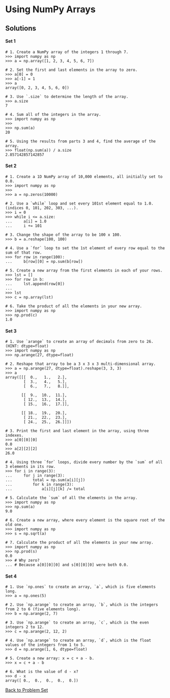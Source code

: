 # Using NumPy Arrays

## Solutions

#### Set 1

    # 1. Create a NumPy array of the integers 1 through 7.
    >>> import numpy as np
    >>> a = np.array([1, 2, 3, 4, 5, 6, 7])
    
    # 2. Set the first and last elements in the array to zero.
    >>> a[0] = 0
    >>> a[-1] = 1
    >>> a
    array([0, 2, 3, 4, 5, 6, 0])
    
    # 3. Use `.size` to determine the length of the array.
    >>> a.size
    7

    # 4. Sum all of the integers in the array.
    >>> import numpy as np
    >>> 
    >>> np.sum(a)
    20
    
    # 5. Using the results from parts 3 and 4, find the average of the array.
    >>> float(np.sum(a)) / a.size
    2.857142857142857

#### Set 2

    # 1. Create a 1D NumPy array of 10,000 elements, all initially set to 0.0.
    >>> import numpy as np
    >>> 
    >>> a = np.zeros(10000)

    # 2. Use a `while` loop and set every 101st element equal to 1.0. (indices 0, 101, 202, 303, ...).
    >>> i = 0
    >>> while i <= a.size:
    ...     a[i] = 1.0
    ...     i += 101

    # 3. Change the shape of the array to be 100 x 100.
    >>> b = a.reshape(100, 100)
    
    # 4. Use a `for` loop to set the 1st element of every row equal to the sum of that row.
    >>> for row in range(100):
    ...     b[row][0] = np.sum(b[row])

    # 5. Create a new array from the first elements in each of your rows.
    >>> lst = []
    >>> for row in b:
    ...     lst.append(row[0])
    ... 
    >>> lst
    >>> c = np.array(lst)

    # 6. Take the product of all the elements in your new array.
    >>> import numpy as np
    >>> np.prod(c)
    1.0

#### Set 3

    # 1. Use `arange` to create an array of decimals from zero to 26. (HINT: dtype=float)
    >>> import numpy as np
    >>> np.arange(27, dtype=float)

    # 2. Reshape that array to be a 3 x 3 x 3 multi-dimensional array.
    >>> a = np.arange(27, dtype=float).reshape(3, 3, 3)
    >>> a
    array([[[  0.,   1.,   2.],
            [  3.,   4.,   5.],
            [  6.,   7.,   8.]],
    
           [[  9.,  10.,  11.],
            [ 12.,  13.,  14.],
            [ 15.,  16.,  17.]],
    
           [[ 18.,  19.,  20.],
            [ 21.,  22.,  23.],
            [ 24.,  25.,  26.]]])
    
    # 3. Print the first and last element in the array, using three indexes.
    >>> a[0][0][0]
    0.0
    >>> a[2][2][2]
    26.0
    
    # 4. Using three `for` loops, divide every number by the `sum` of all 3 elements in its row.
    >>> for i in range(3):
    ...     for j in range(3):
    ...         total = np.sum(a[i][j])
    ...         for k in range(3):
    ...             a[i][j][k] /= total
    
    # 5. Calculate the `sum` of all the elements in the array.
    >>> import numpy as np
    >>> np.sum(a)
    9.0
    
    # 6. Create a new array, where every element is the square root of the old one.
    >>> import numpy as np
    >>> s = np.sqrt(a)

    # 7. Calculate the product of all the elements in your new array.
    >>> import numpy as np
    >>> np.prod(s)
    0.0
    >>> # Why zero?
    ... # Because a[0][0][0] and s[0][0][0] were both 0.0.

#### Set 4

    # 1. Use `np.ones` to create an array, `a`, which is five elements long.
    >>> a = np.ones(5)
    
    # 2. Use `np.arange` to create an array, `b`, which is the integers from 2 to 6 (five elements long).
    >>> b = np.arange(2, 7)
    
    # 3. Use `np.arange` to create an array, `c`, which is the even integers 2 to 12.
    >>> c = np.arange(2, 12, 2)
    
    # 4. Use `np.arange` to create an array, `d`, which is the float values of the integers from 1 to 5.
    >>> d = np.arange(1, 6, dtype=float)
    
    # 5. Create a new array: x = c + a - b.
    >>> x = c + a - b

    # 6. What is the value of d - x?
    >>> d - x
    array([ 0.,  0.,  0.,  0.,  0.])


[Back to Problem Set](problem_set_1_arrays.md)
